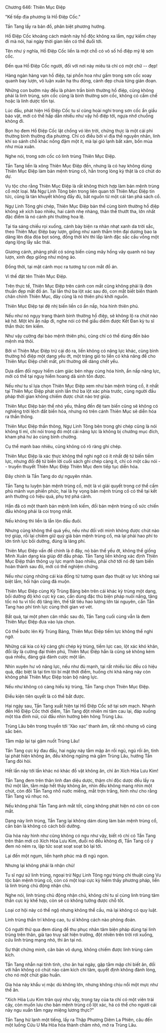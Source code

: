 




Chương 646: Thiên Mục Điệp


"Kế tiếp địa phương là Hồ Điệp Cốc."

Tần Tang lấy ra bản đồ, phân biệt phương hướng.

Hồ Điệp Cốc khoảng cách mảnh này hồ độc không xa lắm, ngự kiếm chạy đi mà nói, hai ngày thời gian liền có thể đuổi tới.

Tên như ý nghĩa, Hồ Điệp Cốc liền là một chỗ có vô số hồ điệp mỹ lệ sơn cốc.

Đến qua Hồ Điệp Cốc người, đối với nơi này miêu tả chỉ có một chữ -- đẹp!

Hàng ngàn hàng vạn hồ điệp, tại phồn hoa như gấm trong sơn cốc xoay quanh bay lượn, vô luận xuân hạ thu đông, cảnh đẹp chưa từng gián đoạn.

Những con bướm này đều là phàm trần bình thường hồ điệp, cũng không phải là linh trùng, sơn cốc cũng là bình thường sơn cốc, không có cấm chế hoặc là linh dược tồn tại.

Lúc đầu, phát hiện Hồ Điệp Cốc tu sĩ cũng hoài nghi trong sơn cốc ẩn giấu bảo vật, mới có thể hấp dẫn nhiều như vậy hồ điệp tới, ngựa nhớ chuồng không đi.

Bọn họ đem Hồ Điệp Cốc lật chổng vó lên trời, chứng thực là một cái phi thường bình thường địa phương. Chỉ có điều bởi vì địa thế nguyên nhân, linh khí so sánh chỗ khác nồng đậm một ít, mà lại gió lạnh bất xâm, bốn mùa như mùa xuân.

Nghe nói, trong sơn cốc có linh trùng Thiên Mục Điệp.

Tần Tang liền là xông Thiên Mục Điệp đến, nhưng là có hay không dùng Thiên Mục Điệp làm bản mệnh trùng cổ, hắn trong lòng kỳ thật là có chút do dự.

Vu tộc cho rằng Thiên Mục Điệp là rất không thích hợp làm bản mệnh trùng cổ một loại. Mà Ngự Linh Tông bên trong liên quan tới Thiên Mục Điệp tin tức, cũng là tàn khuyết không đầy đủ, bắt nguồn từ một cái tàn phá sách cổ.

Ngự Linh Tông ghi chép, Thiên Mục Điệp bản thể cùng bình thường hồ điệp không xê xích bao nhiêu, hai cánh nhẹ nhàng, thân thể thướt tha, lớn nhất đặc điểm là nó cánh phi thường hoa lệ.

Tại tia sáng chiếu rọi xuống, cánh bày biện ra nhàn nhạt xanh da trời sắc, theo Thiên Mục Điệp bay lượn, giống như xanh thẳm trên đại dương bao la dâng lên đóa đóa bọt sóng, đồng thời khi thì lấp lánh đặc sắc cầu vồng một dạng lộng lẫy sắc thái.

Giương cánh, phảng phất có sóng biển cùng mây hồng vây quanh nó bay lượn, xinh đẹp giống như mộng ảo.

Đồng thời, tại mặt cánh mọc ra tương tự con mắt đồ án.

Vì thế đặt tên Thiên Mục Điệp.

Trên thực tế, Thiên Mục Điệp trên cánh con mắt cũng không phải là đơn thuần đẹp mắt đồ án. Tại lần thứ ba lột xác sau đó, con mắt biết biến thành chân chính Thiên Mục, đây cũng là nó thiên phú khởi nguồn.

Thiên Mục Điệp tại đệ nhị biến liền có ẩn nấp, hóa hình thiên phú.

Nếu như nó ngụy trang thành bình thường hồ điệp, sẽ không lộ ra chút nào kẽ hở. Một khi ẩn nấp đi, nghe nói có thể giấu diếm được Kết Đan kỳ tu sĩ thần thức tìm kiếm.

Như vậy cường đại bảo mệnh thiên phú, cũng chỉ có thể dùng đến bảo mệnh mà thôi.

Bởi vì Thiên Mục Điệp trừ cái đó ra, liền không có năng lực khác, cùng bình thường hồ điệp một dạng yếu ớt, một tràng gió to liền có khả năng để cho Thiên Mục Điệp chết mất, phi thường dễ dàng chết yểu.

Dựa dẫm đối nguy hiểm cảm giác bén nhạy cùng hóa hình, ẩn nấp năng lực, mới có thể tại nguy hiểm hoang dã sinh tồn được.

Nếu như tu sĩ lựa chọn Thiên Mục Điệp xem như bản mệnh trùng cổ, ít nhất tại Thiên Mục Điệp phát sinh lần thứ ba lột xác phía trước, cùng người đấu pháp thời gian không chiếm được chút nào trợ giúp.

Thiên Mục Điệp bản thể nhỏ yếu, thẳng đến đệ tam biến cũng sẽ không có nghiêng trời lệch đất biến hóa, nhưng nó trên cánh Thiên Mục sẽ diễn hóa ra thần thông.

Thiên Mục Điệp thần thông, Ngự Linh Tông bên trong ghi chép cũng là nói không tỉ mỉ, chỉ nói trong đó một cái năng lực là không bị chướng mục đích, kham phá hư ảo cùng bình chướng.

Cụ thể mạnh bao nhiêu, cũng không có rõ ràng ghi chép.

Thiên Mục Điệp là xác thực không thể nghi ngờ có ít nhất đệ tứ biến tiềm lực, nhưng đối đệ tứ biến lời cuối sách ghi chép càng ít, chỉ có một câu nói -- truyền thuyết Thiên Mục Điệp Thiên Mục đem tiếp tục diễn hóa.

Đây chính là Tần Tang do dự nguyên nhân.

Tần Tang tu luyện bản mệnh trùng cổ, một là vì giải quyết trong cơ thể cấm phù mảnh vụn phiền phức, hai là hy vọng bản mệnh trùng cổ có thể tại kết anh thường có hiệu quả, phụ trợ phá cảnh.

Hắn đã có một thanh bản mệnh linh kiếm, đối bản mệnh trùng cổ sức chiến đấu không phải là coi trọng nhất.

Nếu không thì liền là lẫn lộn đầu đuôi.

Nhưng cũng không thể quá yếu, nếu như đối với mình không được chút nào trợ giúp, rồi lại chiếm giữ quý giá bản mệnh trùng cổ, mà lại phải hao phí to lớn tinh lực bồi dưỡng, đúng là lãng phí.

Thiên Mục Điệp vấn đề chính là ở đây, nó bản thể yếu ớt, không thể giống Minh Xuân dạng kia giúp đỡ đấu pháp. Tần Tang liền không xác định Thiên Mục Điệp thần thông uy lực mạnh bao nhiêu, phải chờ tới nó đệ tam biến hoàn thành sau đó, mới có thể nghiệm chứng.

Nếu như cùng những cái kia đồng tử tương quan đạo thuật uy lực không sai biệt lắm, hối hận cũng đã muộn.

Thiên Mục Điệp cùng Kỳ Trùng Bảng bên trên cái khác kỳ trùng một dạng, bồi dưỡng độ khó cực kỳ cao, cần dùng đặc thù biện pháp nuôi nấng, tăng tốc nó tu vi tốc độ tăng lên, thế tất tiêu hao lượng lớn tài nguyên, cần Tần Tang hao phí tinh lực cùng thời gian vơ vét.

Bất quá, tại một phen cân nhắc sau đó, Tần Tang cuối cùng vẫn là đem Thiên Mục Điệp đưa vào lựa chọn.

Có thể bước lên Kỳ Trùng Bảng, Thiên Mục Điệp tiềm lực không thể nghi ngờ.

Những cái kia có kỹ càng ghi chép kỳ trùng, tiềm lực cao, lột xác khó khăn, đổi lấy là cường đại thiên phú, Thiên Mục Điệp hẳn là cũng sẽ không kém quá nhiều, đáng giá đánh cược một lần.

Nhìn xuyên hư vô năng lực, nếu như đủ mạnh, tại rất nhiều lúc đều có hiệu quả, đặc biệt là tại tìm tòi bí mật thời điểm, huống chi khả năng này còn không phải Thiên Mục Điệp toàn bộ năng lực.

Nếu như không có càng hiếu kỳ trùng, Tần Tang chọn Thiên Mục Điệp.

Điều kiện tiên quyết là có thể bắt được.

Hai ngày sau, Tần Tang xuất hiện tại Hồ Điệp Cốc sở tại sơn mạch. Nhanh đến Hồ Điệp Cốc thời điểm, Tần Tang đột nhiên mi tâm cau lại, đáp xuống một tòa đỉnh núi, cúi đầu nhìn hướng bên hông Trùng Lâu.

Trùng Lâu bên trong truyền tới 'Xào xạc' thanh âm, rất nhỏ nhưng vô cùng sắc bén.

Tằm mập lại tại gặm nuốt Trùng Lâu!

Tần Tang cực kỳ đau đầu, hai ngày này tằm mập ăn rồi ngủ, ngủ rồi ăn, tỉnh lại phát hiện không ăn, đều không ngừng mà gặm Trùng Lâu, hướng Tần Tang đòi hỏi.

Hết lần này tới lần khác nó khác đồ vật không ăn, chỉ ăn Xích Hỏa Lưu Kim!

Tần Tang đem trên thân linh đan diệu dược, thậm chí độc dược đều lấy ra thử một lần, tằm mập hết thảy không ăn, nhìn đều không mang nhìn một chút, còn đối Tần Tang nhổ nước miếng, mắt trợn trắng, hình như cho rằng Tần Tang vũ nhục nó.

Nếu không phải Tần Tang ánh mắt tốt, cũng không phát hiện nó còn có con mắt.

Dạng này linh trùng, Tần Tang lại không dám dùng làm bản mệnh trùng cổ, căn bản là không có cách bồi dưỡng.

Gia hỏa này hình như cũng không có ngu như vậy, biết rõ chỉ có Tần Tang trên thân mới có Xích Hỏa Lưu Kim, đuổi nó đều không đi, Tần Tang cố ý đem nó ném ra, lập tức soạt soạt soạt bò lại tới.

Lại đến một ngụm, liền hạnh phúc mà đi ngủ ngon.

Nhưng lại không phải là nhận chủ!

Tu sĩ ngự sử linh trùng, ngoại trừ Ngự Linh Tông ngự trùng chi thuật cùng Vu tộc bản mệnh trùng cổ, còn có một loại cực kỳ hiếm thấy phương pháp, liền là linh trùng chủ động nhận chủ.

Nghe nói, linh trùng chủ động nhận chủ, không chỉ tu sĩ cùng linh trùng tâm thần cực kỳ khế hợp, còn sẽ có không tưởng được chỗ tốt.

Loại cơ hội này có thể ngộ nhưng không thể cầu, mà lại không có quy luật.

Linh trùng thần trí không cao, tu sĩ không cách nào phỏng đoán.

Có người thử qua đem dùng để thu phục nhân tâm biện pháp dùng tại linh trùng trên thân, giả tạo truy sát hiện trường, đột nhiên trên trời rơi xuống, cứu linh trùng mạng nhỏ, thi ân tại nó.

Sự thật chứng minh, căn bản vô dụng, không chiếm được linh trùng cảm kích.

Tần Tang nhẫn nại tính tình, cho ăn hai ngày, gặp tằm mập chỉ biết ăn, đối với hắn không có chút nào cảm kích chi tâm, quyết định không đành lòng, cho nó một chút giáo huấn.

Gia hỏa này khẩu vị mặc dù không lớn, nhưng không chịu nổi một mực như thế ăn.

"Xích Hỏa Lưu Kim trân quý như vậy, trong tay của ta chỉ có một viên trái cây, còn muốn lưu cho bản mệnh trùng cổ lột xác, há có thể cho ngươi cái này ngu xuẩn tằm ngay miệng lương thực?"

Tần Tang hừ lạnh một tiếng, lấy ra Thập Phương Diêm La Phiên, câu đến một luồng Cửu U Ma Hỏa hóa thành châm nhỏ, mở ra Trùng Lâu.




